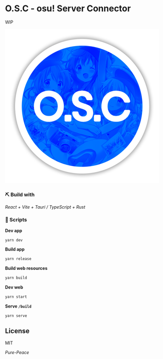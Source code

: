 # O.S.C - osu! Server Connector

WIP

<p align="center">
  <img src="/src-tauri/icons/icon.png">
</p>

### ⛏️ Build with

*React + Vite + Tauri / TypeScript + Rust*

### 🚀 Scripts

**Dev app**

```bash
yarn dev
```

**Build app**

```bash
yarn release
```

**Build web resources**

```bash
yarn build
```

**Dev web**

```bash
yarn start
```

**Serve `/build`**

```bash
yarn serve
```

## License

MIT

*Pure-Peace*
